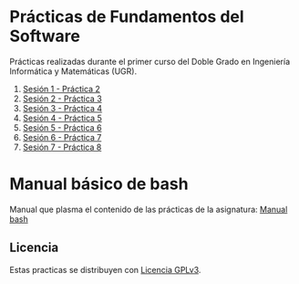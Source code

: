 # Prácticas de Fundamentos del Software

Prácticas realizadas durante el primer curso del Doble Grado
en Ingeniería Informática y Matemáticas (UGR).

1. [Sesión 1 - Práctica 2](sesion1.md)
2. [Sesión 2 - Práctica 3](sesion2.md)
3. [Sesión 3 - Práctica 4](sesion3.md)
4. [Sesión 4 - Práctica 5](sesion4.md)
5. [Sesión 5 - Práctica 6](sesion5.md)
6. [Sesión 6 - Práctica 7](sesion6.md)
7. [Sesión 7 - Práctica 8](sesion7.md)

# Manual básico de bash   
Manual que plasma el contenido de las prácticas de la  asignatura:  [Manual bash](basicBash.md)


## Licencia

Estas practicas se distribuyen con [Licencia GPLv3](LICENSE).
